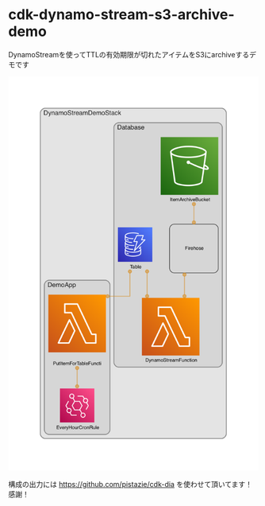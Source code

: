 
# cdk-dynamo-stream-s3-archive-demo

DynamoStreamを使ってTTLの有効期限が切れたアイテムをS3にarchiveするデモです

![](docs/diagram.png)

構成の出力には https://github.com/pistazie/cdk-dia を使わせて頂いてます！感謝！

